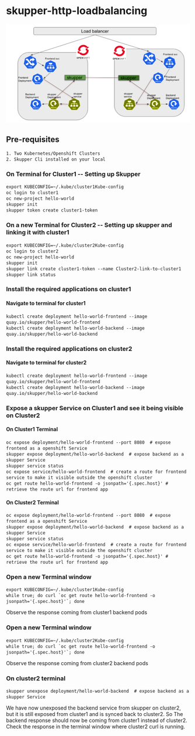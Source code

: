 # skupper-http-loadbalancing

![alt text](Skupperhttploadbalancing.png?raw=true)

## Pre-requisites

    1. Two Kubernetes/Openshift Clusters
    2. Skupper Cli installed on your local

### On Terminal for Cluster1 -- Setting up Skupper 

```
export KUBECONFIG=~/.kube/cluster1Kube-config
oc login to cluster1
oc new-project hello-world
skupper init
skupper token create cluster1-token
```

### On a new Terminal for Cluster2 -- Setting up skupper and linking it with cluster1

```
export KUBECONFIG=~/.kube/cluster2Kube-config
oc login to cluster2
oc new-project hello-world
skupper init
skupper link create cluster1-token --name Cluster2-link-to-cluster1
skupper link status
```

### Install the required applications on cluster1

#### Navigate to terminal for cluster1

```
kubectl create deployment hello-world-frontend --image quay.io/skupper/hello-world-frontend
kubectl create deployment hello-world-backend --image quay.io/skupper/hello-world-backend

```

### Install the required applications on cluster2

#### Navigate to terminal for cluster2

```
kubectl create deployment hello-world-frontend --image quay.io/skupper/hello-world-frontend
kubectl create deployment hello-world-backend --image quay.io/skupper/hello-world-backend

```

### Expose a skupper Service on Cluster1 and see it being visible on Cluster2

#### On Cluster1 Terminal
```
oc expose deployment/hello-world-frontend --port 8080  # expose frontend as a openshift Service 
skupper expose deployment/hello-world-backend  # expose backend as a skupper Service 
skupper service status
oc expose service/hello-world-frontend  # create a route for frontend service to make it visible outside the openshift cluster
oc get route hello-world-frontend -o jsonpath='{.spec.host}' # retrieve the route url for frontend app
```

#### On Cluster2 Terminal
```
oc expose deployment/hello-world-frontend --port 8080  # expose frontend as a openshift Service 
skupper expose deployment/hello-world-backend  # expose backend as a skupper Service 
skupper service status
oc expose service/hello-world-frontend  # create a route for frontend service to make it visible outside the openshift cluster
oc get route hello-world-frontend -o jsonpath='{.spec.host}' # retrieve the route url for frontend app
```

### Open a new Terminal window

```
export KUBECONFIG=~/.kube/cluster1Kube-config
while true; do curl `oc get route hello-world-frontend -o jsonpath='{.spec.host}'`; done
```
Observe the response coming from cluster1 backend pods

### Open a new Terminal window

```
export KUBECONFIG=~/.kube/cluster2Kube-config
while true; do curl `oc get route hello-world-frontend -o jsonpath='{.spec.host}'`; done
```
Observe the response coming from cluster2 backend pods

### On cluster2 terminal

```
skupper unexpose deployment/hello-world-backend  # expose backend as a skupper Service
```
We have now unexposed the backend service from skupper on cluster2, but it is still exposed from cluster1 and is synced back to cluster2. So The backend response should now be coming from cluster1 instead of cluster2. Check the response in the terminal window where cluster2 curl is running.



